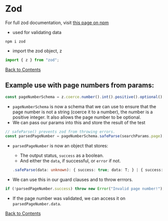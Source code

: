 # Zod

For full zod documentation, visit [this page on npm](https://www.npmjs.com/package/zod)

- used for validating data

```
npm i zod
```

- import the zod object, z

```ts
import { z } from "zod";
```

[Back to Contents](../README.md)

## Example use with page numbers from params:

```ts
const pageNumberSchema = z.coerce.number().int().positive().optional();
```

- `pageNumberSchema` is now a schema that we can use to ensure that the page number is not a string (coerce it to a number), the number is a positive integer. It also allows the page number to be optional.
- We can pass our params into this and store the result of the test

```ts
// safeParse() prevents zod from throwing errors.
const parsedPageNumber = pageNumberSchema.safeParse(searchParams.page);
```

- `parsedPageNumber` is now an object that stores:

  - The output status, `success` as a boolean.
  - And either the `data`, if successful, or `error` if not.

  ```ts
  .safeParse(data: unknown): { success: true; data: T; } | { success: false; error: ZodError }
  ```

- We can use this in our guard clauses and to throw errrors.

```ts
if (!parsedPageNumber.success) throw new Error("Invalid page number!");
```

- If the page number was validated, we can access it on `parsedPageNumber.data`.

[Back to Contents](../README.md)
